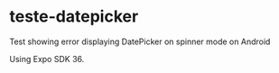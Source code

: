 # teste-datepicker
Test showing error displaying DatePicker on spinner mode on Android


Using Expo SDK 36.
